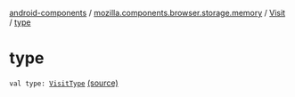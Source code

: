 [android-components](../../index.md) / [mozilla.components.browser.storage.memory](../index.md) / [Visit](index.md) / [type](./type.md)

# type

`val type: `[`VisitType`](../../mozilla.components.concept.storage/-visit-type/index.md) [(source)](https://github.com/mozilla-mobile/android-components/blob/master/components/browser/storage-memory/src/main/java/mozilla/components/browser/storage/memory/InMemoryHistoryStorage.kt#L16)